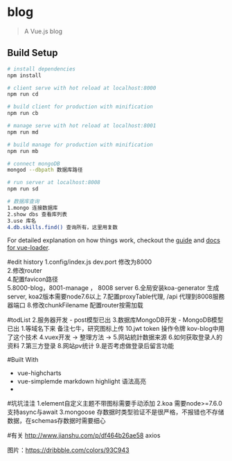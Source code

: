# blog

> A Vue.js blog

## Build Setup

``` bash
# install dependencies
npm install

# client serve with hot reload at localhost:8000
npm run cd

# build client for production with minification
npm run cb

# manage serve with hot reload at localhost:8001
npm run md

# build manage for production with minification
npm run mb

# connect mongoDB
mongod --dbpath 数据库路径

# run server at localhost:8008
npm run sd

# 数据库查询
1.mongo 连接数据库
2.show dbs 查看库列表
3.use 库名
4.db.skills.find() 查询所有，这里用复数
```

For detailed explanation on how things work, checkout the [guide](http://vuejs-templates.github.io/webpack/) and [docs for vue-loader](http://vuejs.github.io/vue-loader).

#edit history
1.config/index.js dev.port 修改为8000  
2.修改router  
4.配置favicon路径  
5.8000-blog，8001-manage ， 8008 server
6.全局安装koa-generator 生成server, koa2版本需要node7.6以上
7.配置proxyTable代理, /api 代理到8008服務器端口
8.修改chunkFilename 配置router按需加载

#todList
2.服务器开发 - post模型已出
3.数据库MongoDB开发 - MongoDB模型已出
1.等域名下来 备注七牛，研究图标上传 
10.jwt token 操作令牌 kov-blog中用了这个技术
4.vuex开发 -> 整理方法 -> 
5.网站統計数据来源 
6.如何获取登录人的资料 
7.第三方登录 
8.网站pv统计 
9.是否考虑做登录后留言功能 

#Built With
- vue-highcharts  
- vue-simplemde markdown highlight 语法高亮 
- 

#坑坑洼洼 
1.element自定义主题不带图标需要手动添加 
2.koa 需要node>=7.6.0 支持async与await 
3.mongoose 存数据时类型验证不是很严格，不报错也不存储数据，在schemas存数据时需要细心


#有关 
http://www.jianshu.com/p/df464b26ae58 axios

图片：https://dribbble.com/colors/93C943
